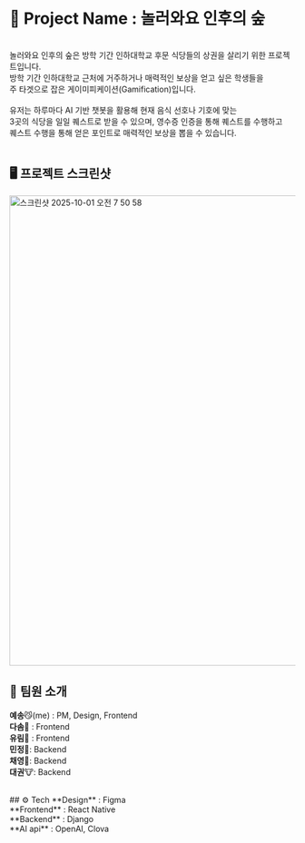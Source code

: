 # 🌳 Project Name : **놀러와요 인후의 숲**
<br>
놀러와요 인후의 숲은 방학 기간 인하대학교 후문 식당들의 상권을 살리기 위한 프로젝트입니다.<br>
방학 기간 인하대학교 근처에 거주하거나 매력적인 보상을 얻고 싶은 학생들을<br>
주 타겟으로 잡은 게이미피케이션(Gamification)입니다.<br>
<br>
유저는 하루마다 AI 기반 챗봇을 활용해 현재 음식 선호나 기호에 맞는<br>
3곳의 식당을 일일 퀘스트로 받을 수 있으며, 영수증 인증을 통해 퀘스트를 수행하고<br>
퀘스트 수행을 통해 얻은 포인트로 매력적인 보상을 뽑을 수 있습니다.<br>
<br>
  
## 🖥️ 프로젝트 스크린샷
<img width="553" height="829" alt="스크린샷 2025-10-01 오전 7 50 58" src="https://github.com/user-attachments/assets/56d14a88-2428-401c-b31f-2c66d34d0063" />
<br>

## 👫 팀원 소개

**예송**😼(me) : PM, Design, Frontend<br>
**다솜**🐰 : Frontend<br>
**유림**🐹 : Frontend<br>
**민정**🐶: Backend<br>
**채영**🐼: Backend<br>
**대권**🐮: Backend<br>


<br>
## ⚙️ Tech
**Design** : Figma<br>
**Frontend** : React Native<br>
**Backend** : Django<br>
**AI api** : OpenAI, Clova
